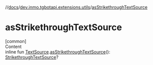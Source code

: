 //[docs](../../index.md)/[dev.inmo.tgbotapi.extensions.utils](index.md)/[asStrikethroughTextSource](as-strikethrough-text-source.md)



# asStrikethroughTextSource  
[common]  
Content  
inline fun [TextSource](../dev.inmo.tgbotapi.CommonAbstracts/-text-source/index.md).[asStrikethroughTextSource](as-strikethrough-text-source.md)(): [StrikethroughTextSource](../dev.inmo.tgbotapi.types.MessageEntity.textsources/-strikethrough-text-source/index.md)?  




